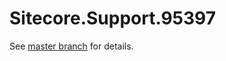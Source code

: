 # Sitecore.Support.95397

See [master branch](https://github.com/sitecoresupport/Sitecore.Support.95397) for details.